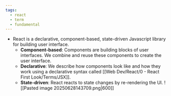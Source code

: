 ```yaml
---
tags:
  - react
  - term
  - fundamental
---
```


- React is a declarative, component-based, state-driven Javascript library for building user interface.
	- **Component-based**: Components are building blocks of user interfaces. We combine and reuse these components to create the user interface.
	- **Declarative**: We describe how components look like and how they work using a declarative syntax called [[Web Dev/React/0 - React First Look/Terms/JSX]].
	- **State-driven**: React reacts to state changes by re-rendering the UI.
		![[Pasted image 20250628143709.png|600]]